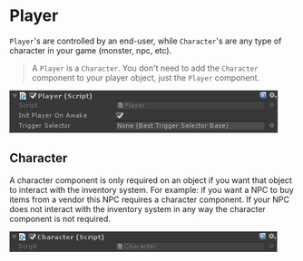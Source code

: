 # Player

`Player`'s are controlled by an end-user, while `Character`'s are any type of character in your game (monster, npc, etc).

> A `Player` is a `Character`. You don't need to add the `Character` component to your player object, just the `Player` component.

![Player](Assets/Player.png)

## Character

A character component is only required on an object if you want that object to interact with the inventory system. For example: if you want a NPC to buy items from a vendor this NPC requires a character component. If your NPC does not interact with the inventory system in any way the character component is not required.

![Character](Assets/Character.png)